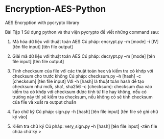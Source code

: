 # Encryption-AES-Python
AES Encryption with pycrypto library

Bài Tập 1
Sử dụng python và thư viện pycrypto để viết những command sau:

1. Mã hóa dữ liệu với thuật toán AES
Cú pháp: encrypt.py –m [mode] –i [IV] [tên file input] [tên file output]

2. Giải mã dữ liệu với thuật toán AES
Cú pháp: decrypt.py –m [mode] [tên file input] [tên file output]

3. Tính checksum của file với các thuật toán hex và kiểm tra có khớp với checksum cho trước không
Cú pháp: checksum.py –h [hash] -c [checksum] [tên file input] 
Với
-h [hash] là thuật toán hash để tạo checksum như md5, sha1, sha256
-c [checksum]: checksum đua vào kiểm tra có khớp với checksum được tính từ file hay không, nếu có trường này thì sẽ kiểm tra checksum, nếu không có sẽ tính checksum của file và xuất ra output chuẩn

4. Tạo chữ ký
Cú pháp: sign.py –h [hash]  [tên file input] [tên file sẽ ghi chữ ký vào]

5. Kiểm tra chữ ký
Cú pháp: very_sign.py –h [hash]  [tên file input] <tên file chứa chữ ký >
